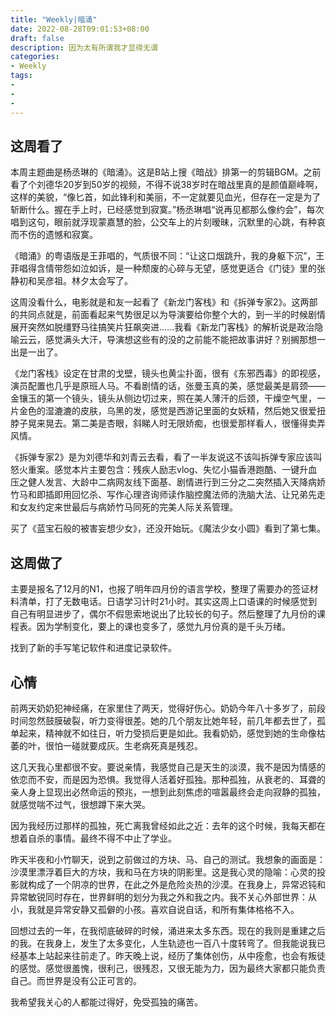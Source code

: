 ```yaml
---
title: "Weekly|暗涌"
date: 2022-08-28T09:01:53+08:00
draft: false
description: 因为太有所谓我才显得无谓
categories: 
- Weekly
tags:
-
-
-
---
```


 

## 这周看了

本周主题曲是杨丞琳的《暗涌》。这是B站上搜《暗战》排第一的剪辑BGM。之前看了个刘德华20岁到50岁的视频，不得不说38岁时在暗战里真的是颜值巅峰啊，这样的美貌，“像匕首，如此锋利和美丽，不一定就要见血光，但存在一定是为了斩断什么。握在手上时，已经感觉到寂寞。”杨丞琳唱“说再见都那么像约会”，每次唱到这句，眼前就浮现蒙嘉慧的脸，公交车上的片刻暧昧，沉默里的心跳，有种哀而不伤的遗憾和寂寞。

《暗涌》的粤语版是王菲唱的，气质很不同：“让这口烟跳升，我的身躯下沉”，王菲唱得含情带怨如泣如诉，是一种颓废的心碎与无望，感觉更适合《门徒》里的张静初和吴彦祖。林夕太会写了。

这周没看什么，电影就是和友一起看了《新龙门客栈》和《拆弹专家2》。这两部的共同点就是，前面看起来气势很足以为导演要给你整个大的，到一半的时候剧情展开突然如脱缰野马往搞笑片狂飙突进......我看《新龙门客栈》的解析说是政治隐喻云云，感觉满头大汗，导演想这些有的没的之前能不能把故事讲好？别搁那想一出是一出了。

《龙门客栈》设定在甘肃的戈壁，镜头也黄尘扑面，很有《东邪西毒》的即视感，演员配置也几乎是原班人马。不看剧情的话，张曼玉真的美，感觉最美是肩颈——金镶玉的第一个镜头，镜头从侧边切过来，照在美人薄汗的后颈，干燥空气里，一片金色的湿漉漉的皮肤，乌黑的发，感觉是西游记里面的女妖精，然后她又很爱扭脖子晃来晃去。第二美是杏眼，斜睇人时无限娇痴，也很爱那样看人，很懂得卖弄风情。

《拆弹专家2》是为刘德华和刘青云去看，看了一半友说这不该叫拆弹专家应该叫怒火重案。感觉本片主要包含：残疾人励志vlog、失忆小猫香港跑酷、一键升血压之健人发言、大龄中二病网友线下面基、剧情进行到三分之二突然插入天降病娇竹马和即插即用回忆杀、写作心理咨询师读作脑控魔法师的洗脑大法、让兄弟先走和女友约定来世最后与病娇竹马同死的完美人际关系管理。

买了《蓝宝石般的被害妄想少女》，还没开始玩。《魔法少女小圆》看到了第七集。

## 这周做了

主要是报名了12月的N1，也报了明年四月份的语言学校，整理了需要办的签证材料清单，打了无数电话。日语学习计时21小时。其实这周上口语课的时候感觉到自己有明显进步了，偶尔不假思索地说出了比较长的句子。然后整理了九月份的课程表。因为学制变化，要上的课也变多了，感觉九月份真的是千头万绪。

找到了新的手写笔记软件和进度记录软件。

## 心情

前两天奶奶犯神经痛，在家里住了两天，觉得好伤心。奶奶今年八十多岁了，前段时间忽然鼓膜破裂，听力变得很差。她的几个朋友比她年轻，前几年都去世了，孤单起来，精神就不如往日，听力受损后更是如此。我看奶奶，感觉到她的生命像枯萎的叶，很怕一碰就要成灰。生老病死真是残忍。

这几天我心里都很不安。要说亲情，我感觉自己是天生的淡漠，我不是因为情感的依恋而不安，而是因为恐惧。我觉得人活着好孤独。那种孤独，从衰老的、耳聋的亲人身上显现出必然命运的预兆，一想到此刻焦虑的喧嚣最终会走向寂静的孤独，就感觉喘不过气，很想蹲下来大哭。

因为我经历过那样的孤独，死亡离我曾经如此之近：去年的这个时候，我每天都在想着自杀的事情。最终不得不中止了学业。

昨天半夜和小竹聊天，说到之前做过的方块、马、自己的测试。我想象的画面是：沙漠里漂浮着巨大的方块，我和马在方块的阴影里。这是我心灵的隐喻：心灵的投影就构成了一个阴凉的世界，在此之外是危险炎热的沙漠。在我身上，异常迟钝和异常敏锐同时存在，世界鲜明的划分为我之外和我之内。我不关心外部世界：从小，我就是异常安静又孤僻的小孩。喜欢自说自话，和所有集体格格不入。

回想过去的一年，在我彻底破碎的时候，涌进来太多东西。现在的我则是重建之后的我。在我身上，发生了太多变化，人生轨迹也一百八十度转弯了。但我能说我已经基本上站起来往前走了。昨天晚上说，经历了集体创伤，从中痊愈，也会有叛徒的感觉。感觉很羞愧，很利己，很残忍，又很无能为力，因为最终大家都只能负责自己。而世界是没有公正可言的。

我希望我关心的人都能过得好，免受孤独的痛苦。





